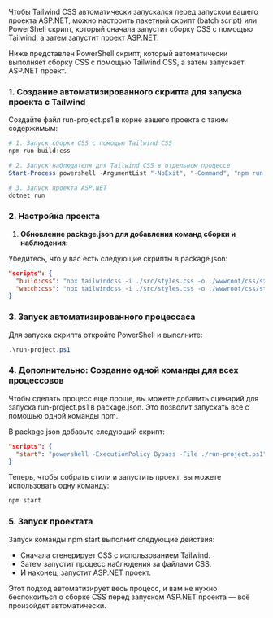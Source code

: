Чтобы Tailwind CSS автоматически запускался перед запуском вашего проекта ASP.NET, можно настроить пакетный скрипт (batch script) или PowerShell скрипт, который сначала запустит сборку CSS с помощью Tailwind, а затем запустит проект ASP.NET. 

Ниже представлен PowerShell скрипт, который автоматически выполняет сборку CSS с помощью Tailwind CSS, а затем запускает ASP.NET проект.

### 1. **Создание автоматизированного скрипта для запуска проекта с Tailwind**

Создайте файл run-project.ps1 в корне вашего проекта с таким содержимым:

```powershell
# 1. Запуск сборки CSS с помощью Tailwind CSS
npm run build:css

# 2. Запуск наблюдателя для Tailwind CSS в отдельном процессе
Start-Process powershell -ArgumentList "-NoExit", "-Command", "npm run watch:css"

# 3. Запуск проекта ASP.NET
dotnet run
```
### 2. Настройка проекта

1. **Обновление package.json для добавления команд сборки и наблюдения:**

Убедитесь, что у вас есть следующие скрипты в package.json:

```json
"scripts": {
  "build:css": "npx tailwindcss -i ./src/styles.css -o ./wwwroot/css/styles.css --minify",
  "watch:css": "npx tailwindcss -i ./src/styles.css -o ./wwwroot/css/styles.css --watch"
}
```
### 3. **Запуск автоматизированного процессаса**

Для запуска скрипта откройте PowerShell и выполните:

```powershell
.\run-project.ps1
```
### 4. **Дополнительно: Создание одной команды для всех процессовов**

Чтобы сделать процесс еще проще, вы можете добавить сценарий для запуска run-project.ps1 в package.json. Это позволит запускать все с помощью одной команды npm.

В package.json добавьте следующий скрипт:
```json
"scripts": {
  "start": "powershell -ExecutionPolicy Bypass -File ./run-project.ps1"
}
```
Теперь, чтобы собрать стили и запустить проект, вы можете использовать одну команду:

```bash
npm start
```
### 5. **Запуск проектата**

Запуск команды npm start выполнит следующие действия:
- Сначала сгенерирует CSS с использованием Tailwind.
- Затем запустит процесс наблюдения за файлами CSS.
- И наконец, запустит ASP.NET проект.

Этот подход автоматизирует весь процесс, и вам не нужно беспокоиться о сборке CSS перед запуском ASP.NET проекта — всё произойдет автоматически.
